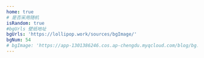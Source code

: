 ```yaml
---
home: true
# 是否采用随机
isRandom: true
#bgUrls 壁纸地址
bgUrls: 'https://lollipop.work/sources/bgImage/'
bgNum: 54
# bgImage: 'https://app-1301386246.cos.ap-chengdu.myqcloud.com/blog/bg.jpg'
---
```

